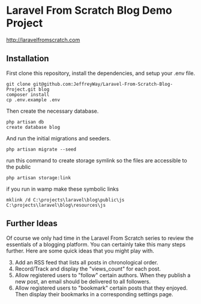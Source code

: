 # Laravel From Scratch Blog Demo Project

http://laravelfromscratch.com

## Installation

First clone this repository, install the dependencies, and setup your .env file.

```
git clone git@github.com:JeffreyWay/Laravel-From-Scratch-Blog-Project.git blog
composer install
cp .env.example .env
```

Then create the necessary database.

```
php artisan db
create database blog
```

And run the initial migrations and seeders.

```
php artisan migrate --seed
```

run this command to create storage symlink so the files are accessible to the public

```
php artisan storage:link

```

if you run in wamp make these symbolic links

```
mklink /d C:\projects\laravel\blog\public\js C:\projects\laravel\blog\resources\js

```

## Further Ideas

Of course we only had time in the Laravel From Scratch series to review the essentials of a blogging platform. You can certainly take this many
steps further. Here are some quick ideas that you might play with.

3. Add an RSS feed that lists all posts in chronological order.
4. Record/Track and display the "views_count" for each post.
5. Allow registered users to "follow" certain authors. When they publish a new post, an email should be delivered to all followers.
6. Allow registered users to "bookmark" certain posts that they enjoyed. Then display their bookmarks in a corresponding settings page.
